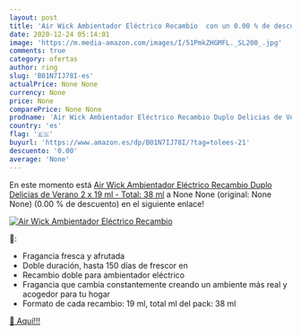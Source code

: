 ```yaml
---
layout: post
title: 'Air Wick Ambientador Eléctrico Recambio  con un 0.00 % de descuento'
date: 2020-12-24 05:14:01
image: 'https://m.media-amazon.com/images/I/51PmkZHGMFL._SL200_.jpg'
comments: true
category: ofertas
author: ring
slug: 'B01N7IJ78I-es'
actualPrice: None None
currency: None
price: None
comparePrice: None None
prodname: 'Air Wick Ambientador Eléctrico Recambio Duplo Delicias de Verano  2 x 19 ml - Total: 38 ml'
country: 'es'
flag: '🇪🇸'
buyurl: 'https://www.amazon.es/dp/B01N7IJ78I/?tag=tolees-21'
descuento: '0.00'
average: 'None'
---
```


En este momento está [Air Wick Ambientador Eléctrico Recambio Duplo Delicias de Verano  2 x 19 ml - Total: 38 ml](https://www.amazon.es/dp/B01N7IJ78I/?tag=tolees-21) a None None (original: None None) (0.00 %  de descuento) en el siguiente enlace!

[![Air Wick Ambientador Eléctrico Recambio ](https://m.media-amazon.com/images/I/51PmkZHGMFL._SL200_.jpg)](https://www.amazon.es/dp/B01N7IJ78I/?tag=tolees-21)

🔎:

- Fragancia fresca y afrutada
- Doble duración, hasta 150 días de frescor en
- Recambio doble para ambientador eléctrico
- Fragancia que cambia constantemente creando un ambiente más real y acogedor para tu hogar
- Formato de cada recambio: 19 ml, total ml del pack: 38 ml

[🛒 Aquí!!!](https://www.amazon.es/dp/B01N7IJ78I/?tag=tolees-21)
